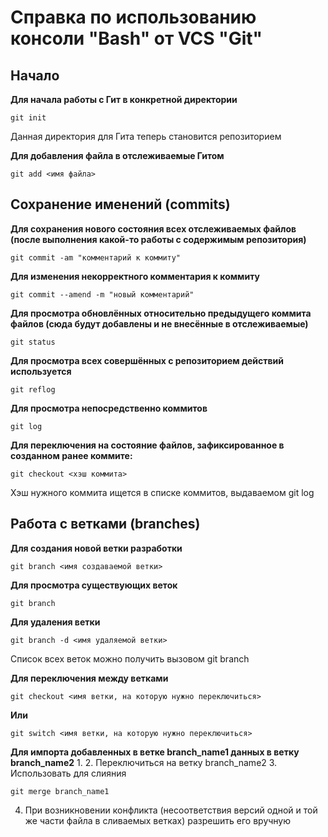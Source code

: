 # Справка по использованию консоли "Bash" от VCS "Git"

## Начало

**Для начала работы с Гит в конкретной директории**
```
git init
```
Данная директория для Гита теперь становится репозиторием

**Для добавления файла в отслеживаемые Гитом**
```
git add <имя файла>
```

## Сохранение именений (commits)

**Для сохранения нового состояния всех отслеживаемых файлов (после выполнения какой-то работы с содержимым репозитория)**
```
git commit -am "комментарий к коммиту"
```

**Для изменения некорректного комментария к коммиту**
```
git commit --amend -m "новый комментарий"
```

**Для просмотра обновлённых относительно предыдущего коммита файлов (сюда будут добавлены и не внесённые в отслеживаемые)**
```
git status
```

**Для просмотра всех совершённых с репозиторием действий используется**
```
git reflog
```

**Для просмотра непосредственно коммитов**
```
git log
```

**Для переключения на состояние файлов, зафиксированное в созданном ранее коммите:**
```
git checkout <хэш коммита>
```
Хэш нужного коммита ищется в списке коммитов, выдаваемом git log

## Работа с ветками (branches)

**Для создания новой ветки разработки**
```
git branch <имя создаваемой ветки>
```

**Для просмотра существующих веток**
```
git branch
```

**Для удаления ветки**
```
git branch -d <имя удаляемой ветки>
```
Список всех веток можно получить вызовом git branch

**Для переключения между ветками**
```
git checkout <имя ветки, на которую нужно переключиться>
```
**Или**
```
git switch <имя ветки, на которую нужно переключиться>
```

**Для импорта добавленных в ветке branch_name1 данных в ветку branch_name2**
1. 
2. Переключиться на ветку branch_name2
3. Использовать для слияния
```
git merge branch_name1
```
4. При возникновении конфликта (несоответствия версий одной и той же части файла в сливаемых ветках) разрешить его вручную
